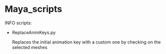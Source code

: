 # Maya_scripts

INFO scripts:
- ReplaceAnimKeys.py

  Replaces the initial animation key with a custom one by checking on the selected meshes
